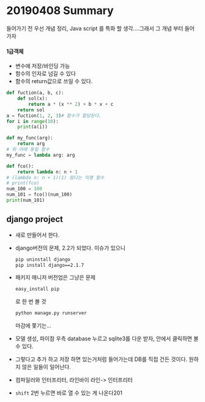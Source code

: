 # 20190408 Summary

들어가기 전 우선 개념 정리, Java script 를 특화 할 생각....그래서 그 개념 부터 들어가자

#### 1급객체

* 변수에 저장/바인딩 가능
* 함수의 인자로 넘길 수 있다
* 함수의 return값으로 쓰일 수 있다.

```python
def fuction(a, b, c):
    def sol(x):
        return a * (x ** 2) + b * x + c
    return sol
a = fuction(1, 2, 3)# 함수가 할당된다.
for i in range(10):
    print(a(i))
```

```python
def my_func(arg):
    return arg
# 위 아래 동일 함수
my_func = lambda arg: arg
```

```python
def fco():
    return lambda n: n + 1
# (lambda n: n + 1)(1) 람다는 익명 함수
# print(fco)
num_100 = 100
num_101 = fco()(num_100)
print(num_101)
```

## django project

* 새로 만들어서 한다.

* django버전의 문제, 2.2가 되었다. 이슈가 있으니

  ```bash
  pip uninstall django
  pip install django==2.1.7
  ```

* 패키지 매니저 버전업은 그냥은 문제 

  ```bash
  easy_install pip
  ```

  로 한 번 볼 것

  ```bash
  python manage.py runserver
  ```

  마감에 쫓기는...

* 모델 생성, 파이참 우측 database 누르고 sqlite3를 다운 받자, 안에서 클릭하면 볼 수 있다.

* 그렇다고 추가 하고 저장 하면 있는거처럼 들어가는데 DB를 직접 건든 것이다. 원하지 않은 일들이 일어난다.

* 컴파일러와 인터프리터, 라인바이 라인-> 인터프리터

* `shift` 2번 누르면 바로 열 수 있는 게 나온다201
